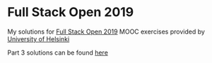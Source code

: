 # Full Stack Open 2019

My solutions for [Full Stack Open 2019](https://fullstackopen.com/) MOOC exercises provided by [University of Helsinki](https://www.helsinki.fi/)

Part 3 solutions can be found [here](https://github.com/jarm111/full-stack-open-2019-part3)